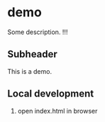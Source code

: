 # demo

Some description.
!!!

## Subheader

This is a demo.

## Local development

1. open index.html in browser

